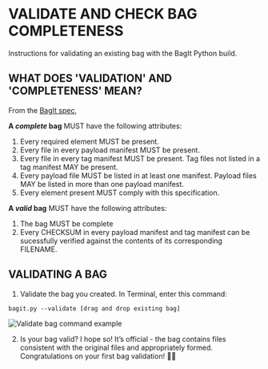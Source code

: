 # VALIDATE AND CHECK BAG COMPLETENESS

Instructions for validating an existing bag with the BagIt Python build.

## WHAT DOES 'VALIDATION' AND 'COMPLETENESS' MEAN?

From the [BagIt spec](https://tools.ietf.org/html/draft-kunze-bagit-13#section-3),

**A _complete_ bag** MUST have the following attributes:
   1.  Every required element MUST be present.
   2.  Every file in every payload manifest MUST be present.
   3.  Every file in every tag manifest MUST be present.  Tag files not listed in a tag manifest MAY be present.
   4.  Every payload file MUST be listed in at least one manifest. Payload files MAY be listed in more than one payload manifest.
   5.  Every element present MUST comply with this specification.

**A _valid_ bag** MUST have the following attributes:
   1.  The bag MUST be complete
   2.  Every CHECKSUM in every payload manifest and tag manifest can be sucessfully verified against the contents of its corresponding FILENAME.

## VALIDATING A BAG
1. Validate the bag you created. In Terminal, enter this command:

`bagit.py --validate [drag and drop existing bag]`

![Validate bag command example](https://github.com/kgrons/ndsr-2016-bagit/blob/master/validatebag_example.png "Validate bag command example")

2. Is your bag valid? I hope so! It’s official - the bag contains files consistent with the original files and appropriately formed. Congratulations on your first bag validation! :pouch::white_check_mark:



